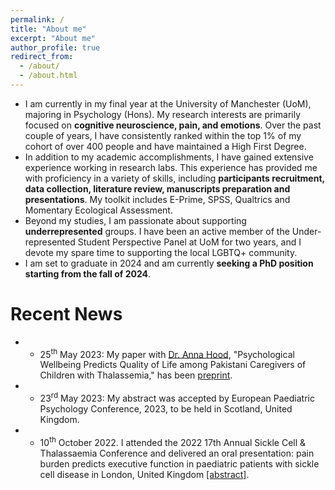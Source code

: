 ```yaml
---
permalink: /
title: "About me"
excerpt: "About me"
author_profile: true
redirect_from: 
  - /about/
  - /about.html
---
```

<!--
<p align="center">
  <img src="https://gitxuy.github.io//files/XuY.jpg?raw=true" alt="Photo" style="width: 450px;"/>
</p>
-->
* I am currently in my final year at the University of Manchester (UoM), majoring in Psychology (Hons). My research interests are primarily focused on **cognitive neuroscience, pain, and emotions**. Over the past couple of years, I have consistently ranked within the top 1% of my cohort of over 400 people and have maintained a High First Degree.
* In addition to my academic accomplishments, I have gained extensive experience working in research labs. This experience has provided me with proficiency in a variety of skills, including **participants recruitment, data collection, literature review, manuscripts preparation and presentations**. My toolkit includes E-Prime, SPSS, Qualtrics and Momentary Ecological Assessment.
* Beyond my studies, I am passionate about supporting **underrepresented** groups. I have been an active member of the Under-represented Student Perspective Panel at UoM for two years, and I devote my spare time to supporting the local LGBTQ+ community.
* I am set to graduate in 2024 and am currently **seeking a PhD position starting from the fall of 2024**.

# Recent News
* -	25<sup>th</sup> May 2023: My paper with [Dr. Anna Hood](https://research.manchester.ac.uk/en/persons/anna.hood), "Psychological Wellbeing Predicts Quality of Life among Pakistani Caregivers of Children with Thalassemia," has been [preprint](https://europepmc.org/article/ppr/ppr666556). 

* -	23<sup>rd</sup> May 2023:  My abstract was accepted by European Paediatric Psychology Conference, 2023, to be held in Scotland, United Kingdom.

* -	10<sup>th</sup> October 2022. I attended the 2022 17th Annual Sickle Cell & Thalassaemia Conference and delivered an oral presentation: pain burden predicts executive function in paediatric patients with sickle cell disease in London, United Kingdom [[abstract]](https://www.ncbi.nlm.nih.gov/pmc/articles/PMC10112594/).
